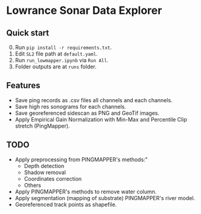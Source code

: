 # Lowrance Sonar Data Explorer

## Quick start
0. Run `pip install -r requirements.txt`.
1. Edit `SL2` file path at `default.yaml`.
2. Run `run_lowmapper.ipynb` via `Run All`.
3. Folder outputs are at `runs` folder.

## Features
- Save ping records as .csv files all channels and each channels.
- Save high res sonograms for each channels.
- Save georeferenced sidescan as PNG and GeoTif images.
- Apply Empirical Gain Normalization with Min-Max and Percentile Clip stretch (PingMapper).

## TODO
- Apply preprocessing from PINGMAPPER's methods:"
  - Depth detection
  - Shadow removal
  - Coordinates correction
  - Others
- Apply PINGMAPPER's methods to remove water column.
- Apply segmentation (mapping of substrate) PINGMAPPER's river model.
- Georeferenced track points as shapefile.